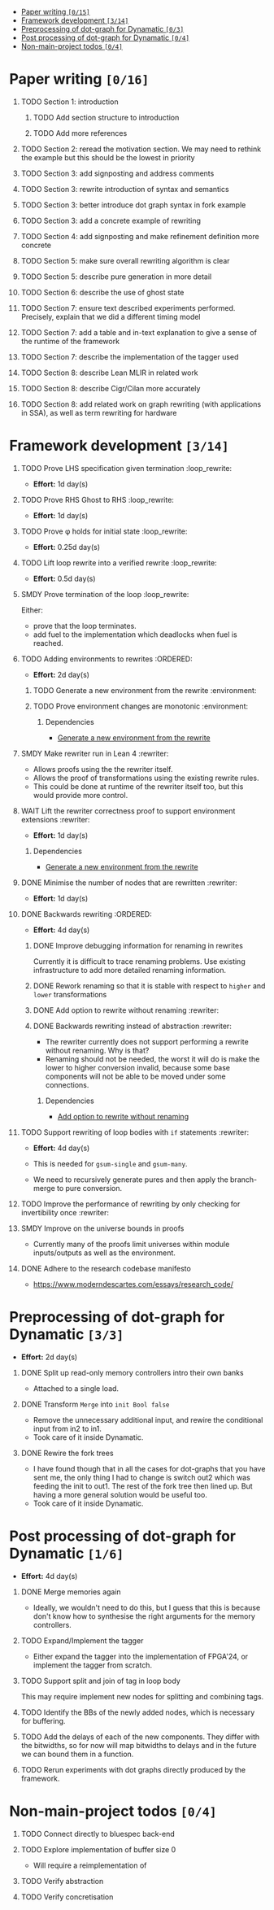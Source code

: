 - [Paper writing <code>[0/15]</code>](#orgacd8a6e)
- [Framework development <code>[3/14]</code>](#orgead67e9)
- [Preprocessing of dot-graph for Dynamatic <code>[0/3]</code>](#org676f0bc)
- [Post processing of dot-graph for Dynamatic <code>[0/4]</code>](#orgb8504cd)
- [Non-main-project todos <code>[0/4]</code>](#orgf476dd9)



<a id="orgacd8a6e"></a>

# Paper writing <code>[0/16]</code>

1.  TODO Section 1: introduction

    1.  TODO Add section structure to introduction
    
    2.  TODO Add more references

2.  TODO Section 2: reread the motivation section. We may need to rethink the example but this should be the lowest in priority

3.  TODO Section 3: add signposting and address comments

4.  TODO Section 3: rewrite introduction of syntax and semantics

5.  TODO Section 3: better introduce dot graph syntax in fork example

6.  TODO Section 3: add a concrete example of rewriting

7.  TODO Section 4: add signposting and make refinement definition more concrete

8.  TODO Section 5: make sure overall rewriting algorithm is clear

9.  TODO Section 5: describe pure generation in more detail

10. TODO Section 6: describe the use of ghost state

11. TODO Section 7: ensure text described experiments performed. Precisely, explain that we did a different timing model

12. TODO Section 7: add a table and in-text explanation to give a sense of the runtime of the framework

13. TODO Section 7: describe the implementation of the tagger used

14. TODO Section 8: describe Lean MLIR in related work

15. TODO Section 8: describe Cigr/Cilan more accurately

16. TODO Section 8: add related work on graph rewriting (with applications in SSA), as well as term rewriting for hardware


<a id="orgead67e9"></a>

# Framework development <code>[3/14]</code>

1.  TODO Prove LHS specification given termination     :loop_rewrite:

    -   **Effort:** 1d day(s)

2.  TODO Prove RHS Ghost to RHS     :loop_rewrite:

    -   **Effort:** 1d day(s)

3.  TODO Prove φ holds for initial state     :loop_rewrite:

    -   **Effort:** 0.25d day(s)

4.  TODO Lift loop rewrite into a verified rewrite     :loop_rewrite:

    -   **Effort:** 0.5d day(s)

5.  SMDY Prove termination of the loop     :loop_rewrite:

    Either:
    
    -   prove that the loop terminates.
    -   add fuel to the implementation which deadlocks when fuel is reached.

6.  TODO Adding environments to rewrites     :ORDERED:

    -   **Effort:** 2d day(s)
    
    1.  TODO Generate a new environment from the rewrite     :environment:
    
    2.  TODO Prove environment changes are monotonic     :environment:
    
        1.  Dependencies
        
            -   [Generate a new environment from the rewrite](#org68e278e)

7.  SMDY Make rewriter run in Lean 4     :rewriter:

    -   Allows proofs using the the rewriter itself.
    -   Allows the proof of transformations using the existing rewrite rules.
    -   This could be done at runtime of the rewriter itself too, but this would provide more control.

8.  WAIT Lift the rewriter correctness proof to support environment extensions     :rewriter:

    -   **Effort:** 1d day(s)
    
    1.  Dependencies
    
        -   [Generate a new environment from the rewrite](#org68e278e)

9.  DONE Minimise the number of nodes that are rewritten     :rewriter:

    -   **Effort:** 1d day(s)

10. DONE Backwards rewriting     :ORDERED:

    -   **Effort:** 4d day(s)
    
    1.  DONE Improve debugging information for renaming in rewrites
    
        Currently it is difficult to trace renaming problems. Use existing infrastructure to add more detailed renaming information.
    
    2.  DONE Rework renaming so that it is stable with respect to `higher` and `lower` transformations
    
    3.  DONE Add option to rewrite without renaming     :rewriter:
    
    4.  DONE Backwards rewriting instead of abstraction     :rewriter:
    
        -   The rewriter currently does not support performing a rewrite without renaming. Why is that?
        -   Renaming should not be needed, the worst it will do is make the lower to higher conversion invalid, because some base components will not be able to be moved under some connections.
        
        1.  Dependencies
        
            -   [Add option to rewrite without renaming](#org4bdebeb)

11. TODO Support rewriting of loop bodies with `if` statements     :rewriter:

    -   **Effort:** 4d day(s)
    
    -   This is needed for `gsum-single` and `gsum-many`.
    -   We need to recursively generate pures and then apply the branch-merge to pure conversion.

12. TODO Improve the performance of rewriting by only checking for invertibility once     :rewriter:

13. SMDY Improve on the universe bounds in proofs

    -   Currently many of the proofs limit universes within module inputs/outputs as well as the environment.

14. DONE Adhere to the research codebase manifesto

    -   <https://www.moderndescartes.com/essays/research_code/>


<a id="org676f0bc"></a>

# Preprocessing of dot-graph for Dynamatic <code>[3/3]</code>

-   **Effort:** 2d day(s)

1.  DONE Split up read-only memory controllers intro their own banks

    -   Attached to a single load.

2.  DONE Transform `Merge` into `init Bool false`

    -   Remove the unnecessary additional input, and rewire the conditional input from in2 to in1.
    -   Took care of it inside Dynamatic.

3.  DONE Rewire the fork trees

    -   I have found though that in all the cases for dot-graphs that you have sent me, the only thing I had to change is switch out2 which was feeding the init to out1. The rest of the fork tree then lined up. But having a more general solution would be useful too.
    -   Took care of it inside Dynamatic.


<a id="orgb8504cd"></a>

# Post processing of dot-graph for Dynamatic <code>[1/6]</code>

-   **Effort:** 4d day(s)

1.  DONE Merge memories again

    -   Ideally, we wouldn't need to do this, but I guess that this is because don't know how to synthesise the right arguments for the memory controllers.

2.  TODO Expand/Implement the tagger

    -   Either expand the tagger into the implementation of FPGA'24, or implement the tagger from scratch.

3.  TODO Support split and join of tag in loop body

    This may require implement new nodes for splitting and combining tags.

4.  TODO Identify the BBs of the newly added nodes, which is necessary for buffering.

5.  TODO Add the delays of each of the new components. They differ with the bitwidths, so for now will map bitwidths to delays and in the future we can bound them in a function.

6.  TODO Rerun experiments with dot graphs directly produced by the framework.


<a id="orgf476dd9"></a>

# Non-main-project todos <code>[0/4]</code>

1.  TODO Connect directly to bluespec back-end

2.  TODO Explore implementation of buffer size 0

    -   Will require a reimplementation of

3.  TODO Verify abstraction

4.  TODO Verify concretisation

